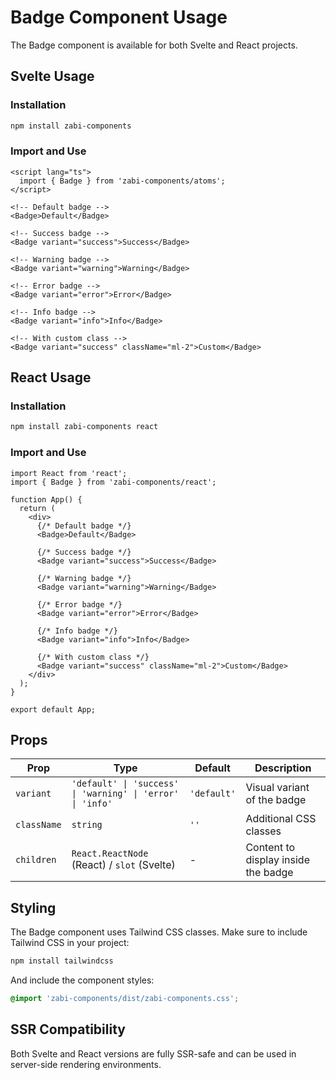 # Badge Component Usage

The Badge component is available for both Svelte and React projects.

## Svelte Usage

### Installation
```bash
npm install zabi-components
```

### Import and Use
```svelte
<script lang="ts">
  import { Badge } from 'zabi-components/atoms';
</script>

<!-- Default badge -->
<Badge>Default</Badge>

<!-- Success badge -->
<Badge variant="success">Success</Badge>

<!-- Warning badge -->
<Badge variant="warning">Warning</Badge>

<!-- Error badge -->
<Badge variant="error">Error</Badge>

<!-- Info badge -->
<Badge variant="info">Info</Badge>

<!-- With custom class -->
<Badge variant="success" className="ml-2">Custom</Badge>
```

## React Usage

### Installation
```bash
npm install zabi-components react
```

### Import and Use
```tsx
import React from 'react';
import { Badge } from 'zabi-components/react';

function App() {
  return (
    <div>
      {/* Default badge */}
      <Badge>Default</Badge>
      
      {/* Success badge */}
      <Badge variant="success">Success</Badge>
      
      {/* Warning badge */}
      <Badge variant="warning">Warning</Badge>
      
      {/* Error badge */}
      <Badge variant="error">Error</Badge>
      
      {/* Info badge */}
      <Badge variant="info">Info</Badge>
      
      {/* With custom class */}
      <Badge variant="success" className="ml-2">Custom</Badge>
    </div>
  );
}

export default App;
```

## Props

| Prop | Type | Default | Description |
|------|------|---------|-------------|
| `variant` | `'default' \| 'success' \| 'warning' \| 'error' \| 'info'` | `'default'` | Visual variant of the badge |
| `className` | `string` | `''` | Additional CSS classes |
| `children` | `React.ReactNode` (React) / `slot` (Svelte) | - | Content to display inside the badge |

## Styling

The Badge component uses Tailwind CSS classes. Make sure to include Tailwind CSS in your project:

```bash
npm install tailwindcss
```

And include the component styles:
```css
@import 'zabi-components/dist/zabi-components.css';
```

## SSR Compatibility

Both Svelte and React versions are fully SSR-safe and can be used in server-side rendering environments.

